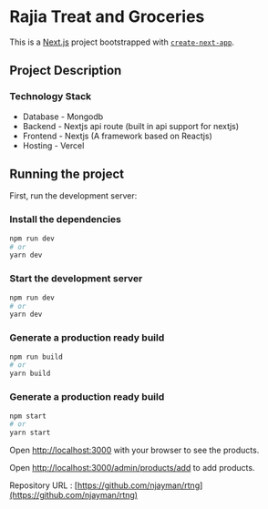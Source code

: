 # Rajia Treat and Groceries

This is a [Next.js](https://nextjs.org/) project bootstrapped with [`create-next-app`](https://github.com/vercel/next.js/tree/canary/packages/create-next-app).

## Project Description

### Technology Stack

- Database - Mongodb
- Backend - Nextjs api route (built in api support for nextjs)
- Frontend - Nextjs (A framework based on Reactjs)
- Hosting - Vercel

## Running the project

First, run the development server:

### Install the dependencies

```bash
npm run dev
# or
yarn dev
```

### Start the development server

```bash
npm run dev
# or
yarn dev
```

### Generate a production ready build

```bash
npm run build
# or
yarn build
```

### Generate a production ready build

```bash
npm start
# or
yarn start
```

Open [http://localhost:3000](http://localhost:3000) with your browser to see the products.

Open [http://localhost:3000/admin/products/add](http://localhost:3000/admin/products/add) to add products.

Repository URL : [https://github.com/njayman/rtng](https://github.com/njayman/rtng)
